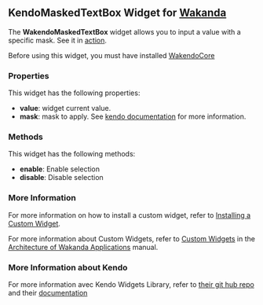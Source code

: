 ## KendoMaskedTextBox Widget for [Wakanda](http://wakanda.org)
The __WakendoMaskedTextBox__ widget allows you to input a value with a specific mask.
See it in [action](http://demos.telerik.com/kendo-ui/web/maskedtextbox/index.html).

Before using this widget, you must have installed [WakendoCore](https://github.com/acoudeyras/WakendoCore)


### Properties
This widget has the following properties:

* __value__: widget current value.
* __mask__: mask to apply. See [kendo documentation](http://docs.telerik.com/kendo-ui/api/web/maskedtextbox#configuration-mask) for more information.

### Methods
This widget has the following methods:

* __enable__: Enable selection
* __disable__: Disable selection

### More Information
For more information on how to install a custom widget, refer to [Installing a Custom Widget](http://doc.wakanda.org/WakandaStudio0/help/Title/en/page3869.html#1027761).

For more information about Custom Widgets, refer to [Custom Widgets](http://doc.wakanda.org/Wakanda0.v5/help/Title/en/page3863.html "Custom Widgets") in the [Architecture of Wakanda Applications](http://doc.wakanda.org/Wakanda0.v5/help/Title/en/page3844.html "Architecture of Wakanda Applications") manual.

### More Information about Kendo

For more information avec Kendo Widgets Library, refer to [their git hub repo](https://github.com/telerik/kendo-ui-core) and their [documentation](http://docs.telerik.com/kendo-ui)
